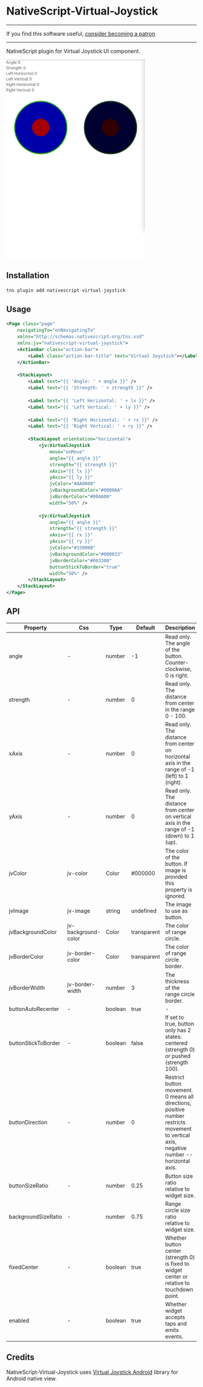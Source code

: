 # NativeScript-Virtual-Joystick

-------------------

If you find this software useful, [consider becoming a patron](https://www.patreon.com/ozymandias)

-------------------

NativeScript plugin for Virtual Joystick UI component.

![screenshot](screenshots/demo.gif)

## Installation
```javascript
tns plugin add nativescript-virtual-joystick
```

## Usage

```xml
<Page class="page"
	navigatingTo="onNavigatingTo"
	xmlns="http://schemas.nativescript.org/tns.xsd"
	xmlns:jv="nativescript-virtual-joystick">
	<ActionBar class="action-bar">
		<Label class="action-bar-title" text="Virtual Joystick"></Label>
	</ActionBar>

	<StackLayout>
		<Label text="{{ 'Angle: ' + angle }}" />
		<Label text="{{ 'Strength: ' + strength }}" />

		<Label text="{{ 'Left Horizontal: ' + lx }}" />
		<Label text="{{ 'Left Vertical: ' + ly }}" />

		<Label text="{{ 'Right Horizontal: ' + rx }}" />
		<Label text="{{ 'Right Vertical: ' + ry }}" />

		<StackLayout orientation="horizontal">
			<jv:VirtualJoystick
				move="onMove"
				angle="{{ angle }}"
				strength="{{ strength }}"
				xAxis="{{ lx }}"
				yAxis="{{ ly }}"
				jvColor="#AA0000"
				jvBackgroundColor="#0000AA"
				jvBorderColor="#00AA00"
				width="50%" />

			<jv:VirtualJoystick
				angle="{{ angle }}"
				strength="{{ strength }}"
				xAxis="{{ rx }}"
				yAxis="{{ ry }}"
				jvColor="#330000"
				jvBackgroundColor="#000033"
				jvBorderColor="#003300"
				buttonStickToBorder="true"
				width="50%" />
		</StackLayout>
	</StackLayout>
</Page>
```

## API

| Property | Css | Type | Default | Description |
| --- | --- | --- | --- | --- |
| angle | - | number | -1 | Read only. The angle of the button. Counter-clockwise, 0 is right. |
| strength | - | number | 0 | Read only. The distance from center in the range 0 - 100. |
| xAxis | - | number | 0 | Read only. The distance from center on horizontal axis in the range of -1 (left) to 1 (right). |
| yAxis | - | number | 0 | Read only. The distance from center on vertical axis in the range of -1 (down) to 1 (up). |
| jvColor | jv-color | Color | #000000 | The color of the button. If image is provided this property is ignored. |
| jvImage | jv-image | string | undefined | The image to use as button. |
| jvBackgroundColor | jv-background-color | Color | transparent | The color of range circle. |
| jvBorderColor | jv-border-color | Color | transparent | The color of range circle border. |
| jvBorderWidth | jv-border-width | number | 3 | The thickness of the range circle border. |
| buttonAutoRecenter | - | boolean | true | - |
| buttonStickToBorder | - | boolean | false | If set to true, button only has 2 states: centered (strength 0) or pushed (strength 100). |
| buttonDirection | - | number | 0 | Restrict button movement. 0 means all directions, positive number restricts movement to vertical axis, negative number -- horizontal axis. |
| buttonSizeRatio | - | number | 0.25 | Button size ratio relative to widget size. |
| backgroundSizeRatio | - | number | 0.75 | Range circle size ratio relative to widget size. |
| fixedCenter | - | boolean | true | Whether button center (strength 0) is fixed to widget center or relative to touchdown point. |
| enabled | - | boolean | true | Whether widget accepts taps and emits events. |

## Credits

NativeScript-Virtual-Joystick uses [Virtual Joystick Android](https://github.com/controlwear/virtual-joystick-android) library for Android native view.
